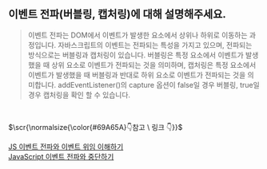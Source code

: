 ## 이벤트 전파(버블링, 캡처링)에 대해 설명해주세요. ##
> 이벤트 전파는 DOM에서 이벤트가 발생한 요소에서 상위나 하위로 이동하는 과정입니다. 자바스크립트의 이벤트는 전파되는 특성을 가지고 있으며, 전파되는 방식으로는 버블링과 캡처링이 있습니다. 
버블링은 특정 요소에서 이벤트가 발생했을 때 상위 요소로 이벤트가 전파되는 것을 의미하며, 캡처링은 특정 요소에서 이벤트가 발생했을 때 버블링과 반대로 하위 요소로 이벤트가 전파되는 것을 의미합니다. 
addEventListener()의 capture 옵션이 false일 경우 버블링, true일 경우 캡처링을 확인 할 수 있습니다.

</br>
<p>$\scr{\normalsize{\color{#69A65A}👇참고 \ 링크 👇}}$</p>

[JS 이벤트 전파와 이벤트 위임 이해하기](https://ingg.dev/event-delegation/)<br>
[JavaScript 이벤트 전파와 중단하기](https://freestrokes.tistory.com/134)
